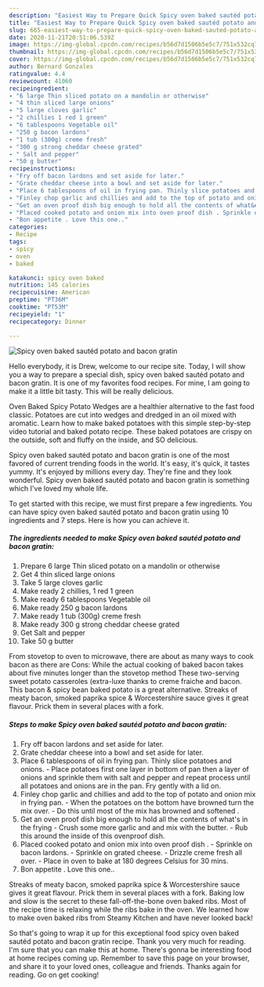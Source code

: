 ```yaml
---
description: "Easiest Way to Prepare Quick Spicy oven baked sautéd potato and bacon gratin"
title: "Easiest Way to Prepare Quick Spicy oven baked sautéd potato and bacon gratin"
slug: 665-easiest-way-to-prepare-quick-spicy-oven-baked-sauted-potato-and-bacon-gratin
date: 2020-11-21T20:51:06.539Z
image: https://img-global.cpcdn.com/recipes/b56d7d1506b5e5c7/751x532cq70/spicy-oven-baked-sauted-potato-and-bacon-gratin-recipe-main-photo.jpg
thumbnail: https://img-global.cpcdn.com/recipes/b56d7d1506b5e5c7/751x532cq70/spicy-oven-baked-sauted-potato-and-bacon-gratin-recipe-main-photo.jpg
cover: https://img-global.cpcdn.com/recipes/b56d7d1506b5e5c7/751x532cq70/spicy-oven-baked-sauted-potato-and-bacon-gratin-recipe-main-photo.jpg
author: Bernard Gonzales
ratingvalue: 4.4
reviewcount: 41060
recipeingredient:
- "6 large Thin sliced potato on a mandolin or otherwise"
- "4 thin sliced large onions"
- "5 large cloves garlic"
- "2 chillies 1 red 1 green"
- "6 tablespoons Vegetable oil"
- "250 g bacon lardons"
- "1 tub (300g) creme fresh"
- "300 g strong cheddar cheese grated"
- " Salt and pepper"
- "50 g butter"
recipeinstructions:
- "Fry off bacon lardons and set aside for later."
- "Grate cheddar cheese into a bowl and set aside for later."
- "Place 6 tablespoons of oil in frying pan. Thinly slice potatoes and onions. Place potatoes first one layer in bottom of pan then a layer of onions and sprinkle them with salt and pepper and repeat process until all potatoes and onions are in the pan. Fry gently with a lid on."
- "Finley chop garlic and chillies and add to the top of potato and onion mix in frying pan. When the potatoes on the bottom have browned turn the mix over. Do this until most of the mix has browned and softened ."
- "Get an oven proof dish big enough to hold all the contents of what&#39;s in the frying  Crush some more garlic and and mix with the butter. Rub this around the inside of this ovenproof dish."
- "Placed cooked potato and onion mix into oven proof dish . Sprinkle on bacon lardons. Sprinkle on grated cheese. Drizzle creme fresh all over. Place in oven to bake at 180 degrees Celsius for 30 mins."
- "Bon appetite . Love this one.."
categories:
- Recipe
tags:
- spicy
- oven
- baked

katakunci: spicy oven baked 
nutrition: 145 calories
recipecuisine: American
preptime: "PT36M"
cooktime: "PT53M"
recipeyield: "1"
recipecategory: Dinner

---
```



![Spicy oven baked sautéd potato and bacon gratin](https://img-global.cpcdn.com/recipes/b56d7d1506b5e5c7/751x532cq70/spicy-oven-baked-sauted-potato-and-bacon-gratin-recipe-main-photo.jpg)

Hello everybody, it is Drew, welcome to our recipe site. Today, I will show you a way to prepare a special dish, spicy oven baked sautéd potato and bacon gratin. It is one of my favorites food recipes. For mine, I am going to make it a little bit tasty. This will be really delicious.

Oven Baked Spicy Potato Wedges are a healthier alternative to the fast food classic. Potatoes are cut into wedges and dredged in an oil mixed with aromatic. Learn how to make baked potatoes with this simple step-by-step video tutorial and baked potato recipe. These baked potatoes are crispy on the outside, soft and fluffy on the inside, and SO delicious.

Spicy oven baked sautéd potato and bacon gratin is one of the most favored of current trending foods in the world. It's easy, it's quick, it tastes yummy. It's enjoyed by millions every day. They're fine and they look wonderful. Spicy oven baked sautéd potato and bacon gratin is something which I've loved my whole life.


To get started with this recipe, we must first prepare a few ingredients. You can have spicy oven baked sautéd potato and bacon gratin using 10 ingredients and 7 steps. Here is how you can achieve it.

<!--inarticleads1-->

##### The ingredients needed to make Spicy oven baked sautéd potato and bacon gratin:

1. Prepare 6 large Thin sliced potato on a mandolin or otherwise
1. Get 4 thin sliced large onions
1. Take 5 large cloves garlic
1. Make ready 2 chillies, 1 red 1 green
1. Make ready 6 tablespoons Vegetable oil
1. Make ready 250 g bacon lardons
1. Make ready 1 tub (300g) creme fresh
1. Make ready 300 g strong cheddar cheese grated
1. Get  Salt and pepper
1. Take 50 g butter


From stovetop to oven to microwave, there are about as many ways to cook bacon as there are Cons: While the actual cooking of baked bacon takes about five minutes longer than the stovetop method These two-serving sweet potato casseroles (extra-luxe thanks to creme fraiche and bacon. This bacon &amp; spicy bean baked potato is a great alternative. Streaks of meaty bacon, smoked paprika spice &amp; Worcestershire sauce gives it great flavour. Prick them in several places with a fork. 

<!--inarticleads2-->

##### Steps to make Spicy oven baked sautéd potato and bacon gratin:

1. Fry off bacon lardons and set aside for later.
1. Grate cheddar cheese into a bowl and set aside for later.
1. Place 6 tablespoons of oil in frying pan. Thinly slice potatoes and onions. - Place potatoes first one layer in bottom of pan then a layer of onions and sprinkle them with salt and pepper and repeat process until all potatoes and onions are in the pan. Fry gently with a lid on.
1. Finley chop garlic and chillies and add to the top of potato and onion mix in frying pan. - When the potatoes on the bottom have browned turn the mix over. - Do this until most of the mix has browned and softened .
1. Get an oven proof dish big enough to hold all the contents of what&#39;s in the frying  - Crush some more garlic and and mix with the butter. - Rub this around the inside of this ovenproof dish.
1. Placed cooked potato and onion mix into oven proof dish . - Sprinkle on bacon lardons. - Sprinkle on grated cheese. - Drizzle creme fresh all over. - Place in oven to bake at 180 degrees Celsius for 30 mins.
1. Bon appetite . Love this one..


Streaks of meaty bacon, smoked paprika spice &amp; Worcestershire sauce gives it great flavour. Prick them in several places with a fork. Baking low and slow is the secret to these fall-off-the-bone oven baked ribs. Most of the recipe time is relaxing while the ribs bake in the oven. We learned how to make oven baked ribs from Steamy Kitchen and have never looked back! 

So that's going to wrap it up for this exceptional food spicy oven baked sautéd potato and bacon gratin recipe. Thank you very much for reading. I'm sure that you can make this at home. There's gonna be interesting food at home recipes coming up. Remember to save this page on your browser, and share it to your loved ones, colleague and friends. Thanks again for reading. Go on get cooking!

